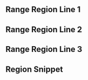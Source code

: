 
<!-- #region range-region -->

## Range Region Line 1

## Range Region Line 2

## Range Region Line 3
<!-- #endregion range-region -->

<!-- #region snippet -->
## Region Snippet
<!-- #endregion snippet -->
